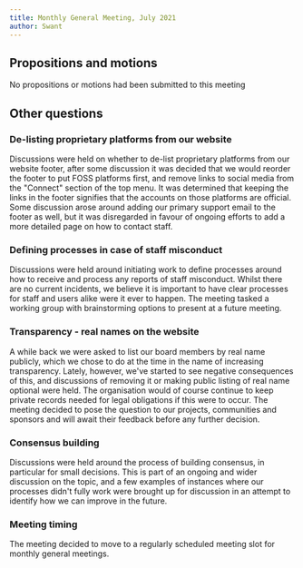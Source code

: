 ```yaml
---
title: Monthly General Meeting, July 2021
author: Swant
---
```


## Propositions and motions

No propositions or motions had been submitted to this meeting

## Other questions

### De-listing proprietary platforms from our website

Discussions were held on whether to de-list proprietary platforms from our
website footer, after some discussion it was decided that we would reorder the
footer to put FOSS platforms first, and remove links to social media from the
"Connect" section of the top menu. It was determined that keeping the links
in the footer signifies that the accounts on those platforms are official.
Some discussion arose around adding our primary support email to the footer
as well, but it was disregarded in favour of ongoing efforts to add a more
detailed page on how to contact staff.

### Defining processes in case of staff misconduct

Discussions were held around initiating work to define processes
around how to receive and process any reports of staff misconduct. Whilst
there are no current incidents, we believe it is important to have clear
processes for staff and users alike were it ever to happen. The meeting tasked
a working group with brainstorming options to present at a future meeting.

### Transparency - real names on the website

A while back we were asked to list our board members by real name publicly,
which we chose to do at the time in the name of increasing transparency.
Lately, however, we've started to see negative consequences of this, and
discussions of removing it or making public listing of real name optional
were held. The organisation would of course continue to keep private records
needed for legal obligations if this were to occur. The meeting decided to
pose the question to our projects, communities and sponsors and will await
their feedback before any further decision.

### Consensus building

Discussions were held around the process of building consensus, in particular
for small decisions. This is part of an ongoing and wider discussion on the
topic, and a few examples of instances where our processes didn't fully work
were brought up for discussion in an attempt to identify how we can improve
in the future.

### Meeting timing

The meeting decided to move to a regularly scheduled meeting slot for
monthly general meetings.

